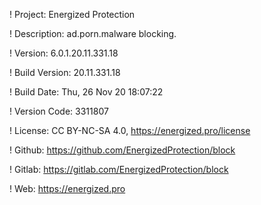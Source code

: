 ! Project: Energized Protection

! Description: ad.porn.malware blocking.

! Version: 6.0.1.20.11.331.18

! Build Version: 20.11.331.18

! Build Date: Thu, 26 Nov 20 18:07:22

! Version Code: 3311807

! License: CC BY-NC-SA 4.0, https://energized.pro/license

! Github: https://github.com/EnergizedProtection/block

! Gitlab: https://gitlab.com/EnergizedProtection/block


! Web: https://energized.pro
